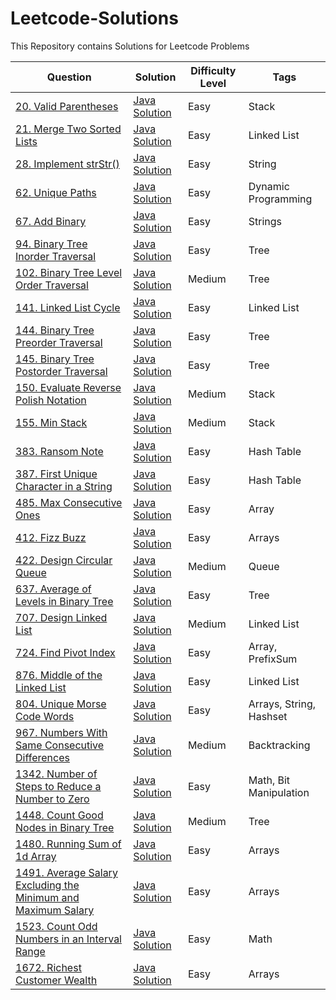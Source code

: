 # Leetcode-Solutions
This Repository contains Solutions for Leetcode Problems


| Question | Solution | Difficulty Level | Tags |
| --- | --- | --- | --- |
| [20. Valid Parentheses](https://leetcode.com/problems/valid-parentheses/) | [Java Solution](Stack/ValidParentheses.java) | Easy | Stack |
| [21. Merge Two Sorted Lists](https://leetcode.com/problems/merge-two-sorted-lists/) | [Java Solution](LinkedList/MergeTwoSortedList.java) | Easy | Linked List |
| [28. Implement strStr()](https://leetcode.com/problems/implement-strstr/) | [Java Solution](Strings/ImplementStrStr.java) | Easy | String |
| [62. Unique Paths](https://leetcode.com/problems/unique-paths/) | [Java Solution](DynamicProgramming/UniquePaths.java) | Easy | Dynamic Programming |
| [67. Add Binary](https://leetcode.com/problems/add-binary/) | [Java Solution](Strings/AddBinary.java) | Easy | Strings |
| [94. Binary Tree Inorder Traversal](https://leetcode.com/problems/binary-tree-inorder-traversal/) | [Java Solution](Tree/InOrderTraversal.java) | Easy | Tree |
| [102. Binary Tree Level Order Traversal](https://leetcode.com/problems/binary-tree-level-order-traversal/) | [Java Solution](Tree/LevelOrderTraversal.java) | Medium | Tree |
| [141. Linked List Cycle](https://leetcode.com/problems/linked-list-cycle/) | [Java Solution](LinkedList/LinkedListCycle.java) | Easy | Linked List |
| [144. Binary Tree Preorder Traversal](https://leetcode.com/problems/binary-tree-preorder-traversal/) | [Java Solution](Tree/PreorderTraversal.java) | Easy | Tree |
| [145. Binary Tree Postorder Traversal](https://leetcode.com/problems/binary-tree-postorder-traversal/) | [Java Solution](Tree/PostOrderTraversal.java) | Easy | Tree |
| [150. Evaluate Reverse Polish Notation](https://leetcode.com/problems/evaluate-reverse-polish-notation/) | [Java Solution](Stack/ReversePolishEvaluation.java) | Medium | Stack |
| [155. Min Stack](https://leetcode.com/problems/min-stack/) | [Java Solution](Stack/MinStack.java) | Medium | Stack |
| [383. Ransom Note](https://leetcode.com/problems/ransom-note/) | [Java Solution](HashTable/RansomNote.java) | Easy | Hash Table |
| [387. First Unique Character in a String](https://leetcode.com/problems/first-unique-character-in-a-string/) | [Java Solution](HashTable/FirstUniqueCharacter.java) | Easy | Hash Table |
| [485. Max Consecutive Ones](https://leetcode.com/problems/max-consecutive-ones/) | [Java Solution](Arrays/MaxConsecutiveOnes.java) | Easy | Array |
| [412. Fizz Buzz](https://leetcode.com/problems/fizz-buzz/) | [Java Solution](Arrays/FizzBuzz.java) | Easy | Arrays |
| [422. Design Circular Queue](https://leetcode.com/problems/design-circular-queue/) | [Java Solution](Queue/DesignCircularQueue.java) | Medium | Queue |
| [637. Average of Levels in Binary Tree](https://leetcode.com/problems/average-of-levels-in-binary-tree/) | [Java Solution](Tree/AverageLevelOfBinaryTree.java) | Easy | Tree |
| [707. Design Linked List](https://leetcode.com/problems/design-linked-list/) | [Java Solution](LinkedList/DesignLinkedList.java) | Medium | Linked List |
| [724. Find Pivot Index](https://leetcode.com/problems/find-pivot-index/) | [Java Solution](Arrays/PivotIndex.java) | Easy | Array, PrefixSum |
| [876. Middle of the Linked List](https://leetcode.com/problems/middle-of-the-linked-list/) | [Java Solution](LinkedList/MiddleNode.java) | Easy | Linked List |
| [804. Unique Morse Code Words](https://leetcode.com/problems/unique-morse-code-words/) | [Java Solution](Arrays/MorseCode.java) | Easy | Arrays, String, Hashset |
| [967. Numbers With Same Consecutive Differences](https://leetcode.com/problems/numbers-with-same-consecutive-differences/) | [Java Solution](Backtracking/ConsecutiveNumbersWithSameDiff.java) | Medium | Backtracking |
| [1342. Number of Steps to Reduce a Number to Zero](https://leetcode.com/problems/number-of-steps-to-reduce-a-number-to-zero/) | [Java Solution](BitManipulation/NumberOfStepsToReduceANumberToZero.java) | Easy | Math, Bit Manipulation |
| [1448. Count Good Nodes in Binary Tree](https://leetcode.com/problems/count-good-nodes-in-binary-tree/) | [Java Solution](Tree/GoodNodeInBinaryTree.java) | Medium | Tree |
| [1480. Running Sum of 1d Array](https://leetcode.com/problems/running-sum-of-1d-array/) | [Java Solution](Arrays/RunningSum.java) | Easy | Arrays |
| [1491. Average Salary Excluding the Minimum and Maximum Salary](https://leetcode.com/problems/average-salary-excluding-the-minimum-and-maximum-salary/) | [Java Solution](Arrays/AverageSalaryExcludingMinAndMax.java) | Easy | Arrays |
| [1523. Count Odd Numbers in an Interval Range](https://leetcode.com/problems/count-odd-numbers-in-an-interval-range/) | [Java Solution](Math/OddNumbersInGivenRange.java) | Easy | Math |
| [1672. Richest Customer Wealth](https://leetcode.com/problems/richest-customer-wealth/) | [Java Solution](Arrays/RichestCustomer.java) | Easy | Arrays |
